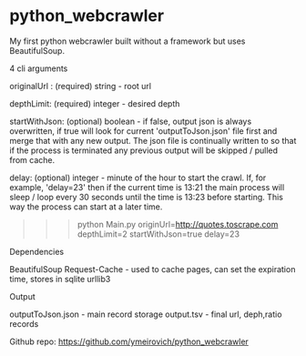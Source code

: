 # python_webcrawler
My first python webcrawler built without a framework but uses BeautifulSoup.

4 cli arguments

originalUrl : (required) string - root url

depthLimit: (required) integer - desired depth 

startWithJson: (optional) boolean - if false, output json is always overwritten, if true will look for current 'outputToJson.json' file first and merge that with any new output. The json file is continually written to so that if the process is terminated any previous output will be skipped / pulled from cache.

delay: (optional) integer - minute of the hour to start the crawl. If, for example, 'delay=23' then if the current time is 13:21 the main process will sleep / loop every 30 seconds until the time is 13:23 before starting. This way the process can start at a later time.

>>>python Main.py originUrl=http://quotes.toscrape.com depthLimit=2 startWithJson=true delay=23

Dependencies

BeautifulSoup
Request-Cache -  used to cache pages, can set the expiration time, stores in sqlite
urllib3

Output

outputToJson.json - main record storage
output.tsv - final url, deph,ratio records


Github repo:  https://github.com/ymeirovich/python_webcrawler



